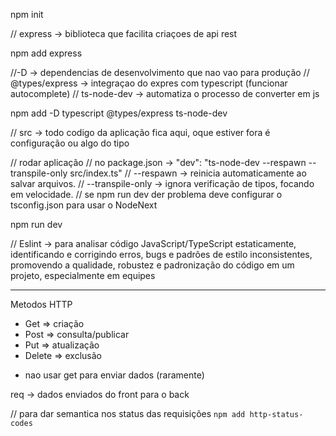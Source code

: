 npm init

// express -> biblioteca que facilita criaçoes de api rest

npm add express

//-D -> dependencias de desenvolvimento que nao vao para produção
// @types/express -> integraçao do expres com typescript (funcionar autocomplete)
// ts-node-dev -> automatiza o processo de converter em js

npm add -D typescript @types/express ts-node-dev

// src -> todo codigo da aplicação fica aqui, oque estiver fora é configuração ou algo do tipo


// rodar aplicação
// no package.json -> "dev": "ts-node-dev --respawn --transpile-only src/index.ts"
// --respawn → reinicia automaticamente ao salvar arquivos.
// --transpile-only → ignora verificação de tipos, focando em velocidade.
// se npm run dev der problema deve configurar o tsconfig.json para usar o NodeNext


npm run dev

// Eslint -> para analisar código JavaScript/TypeScript estaticamente, identificando e corrigindo erros, bugs e padrões de estilo inconsistentes, promovendo a qualidade, robustez e padronização do código em um projeto, especialmente em equipes

--------------------------------------

Metodos HTTP

- Get => criação
- Post => consulta/publicar
- Put => atualização
- Delete => exclusão

* nao usar get para enviar dados (raramente)

req -> dados enviados do front para o back

// para dar semantica nos status das requisições
``npm add http-status-codes``
